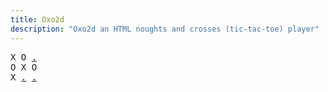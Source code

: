 ```yaml
---
title: Oxo2d 
description: "Oxo2d an HTML noughts and crosses (tic-tac-toe) player"
---
```


<pre class="oxo2d">
X O <a href="../34/">.</a>
O X O
X <a href="../2a/">.</a> <a href="../2b/">.</a>
</pre>
